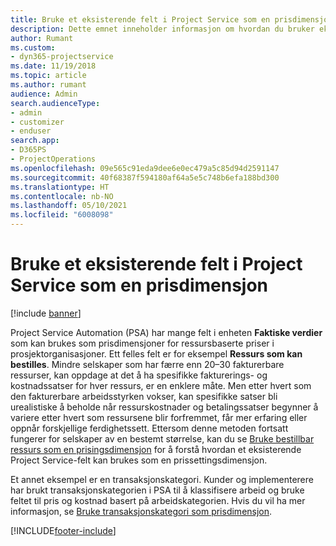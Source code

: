 ```yaml
---
title: Bruke et eksisterende felt i Project Service som en prisdimensjon
description: Dette emnet inneholder informasjon om hvordan du bruker eksisterende Project Service-felt som prisdimensjoner.
author: Rumant
ms.custom:
- dyn365-projectservice
ms.date: 11/19/2018
ms.topic: article
ms.author: rumant
audience: Admin
search.audienceType:
- admin
- customizer
- enduser
search.app:
- D365PS
- ProjectOperations
ms.openlocfilehash: 09e565c91eda9dee6e0ec479a5c85d94d2591147
ms.sourcegitcommit: 40f68387f594180af64a5e5c748b6efa188bd300
ms.translationtype: HT
ms.contentlocale: nb-NO
ms.lasthandoff: 05/10/2021
ms.locfileid: "6008098"
---
```

# <a name="use-an-existing-field-in-project-service-as-a-pricing-dimension"></a>Bruke et eksisterende felt i Project Service som en prisdimensjon

[!include [banner](../includes/psa-now-project-operations.md)]

Project Service Automation (PSA) har mange felt i enheten **Faktiske verdier** som kan brukes som prisdimensjoner for ressursbaserte priser i prosjektorganisasjoner. Ett felles felt er for eksempel **Ressurs som kan bestilles**. Mindre selskaper som har færre enn 20–30 fakturerbare ressurser, kan oppdage at det å ha spesifikke fakturerings- og kostnadssatser for hver ressurs, er en enklere måte. Men etter hvert som den fakturerbare arbeidsstyrken vokser, kan spesifikke satser bli urealistiske å beholde når ressurskostnader og betalingssatser begynner å variere etter hvert som ressursene blir forfremmet, får mer erfaring eller oppnår forskjellige ferdighetssett. Ettersom denne metoden fortsatt fungerer for selskaper av en bestemt størrelse, kan du se [Bruke bestillbar ressurs som en prisingsdimensjon](bookable-resource-pricing-dimension.md) for å forstå hvordan et eksisterende Project Service-felt kan brukes som en prissettingsdimensjon.

Et annet eksempel er en transaksjonskategori. Kunder og implementerere har brukt transaksjonskategorien i PSA til å klassifisere arbeid og bruke feltet til pris og kostnad basert på arbeidskategorien. Hvis du vil ha mer informasjon, se [Bruke transaksjonskategori som prisdimensjon](transaction-category-pricing-dimension.md).


[!INCLUDE[footer-include](../includes/footer-banner.md)]
